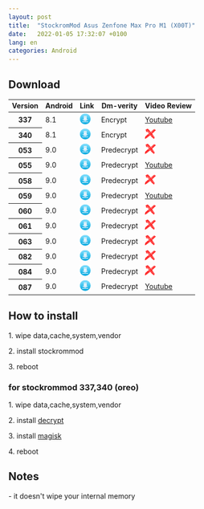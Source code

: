 ```yaml
---
layout: post
title:  "StockromMod Asus Zenfone Max Pro M1 (X00T)"
date:   2022-01-05 17:32:07 +0100
lang: en
categories: Android
---
```



<h2>Download</h2>
<div class="table-responsive">
  <table class="table">
    <thead>
    <tr>
      <th scope="col">Version</th>
      <th scope="col">Android</th>
      <th scope="col">Link</th>
      <th scope="col">Dm-verity</th>
      <th scope="col">Video Review</th>
    </tr>
  </thead>
  <tbody>
  <tr>
    <th scope="row">337</th>
      <td>8.1</td> 
      <td><a href="https://sourceforge.net/projects/wahyu6070-project-android/files/ROM/STOCKROM_MOD/X00T/337-STOCKROM-MOD-X00T-2019-10-19.zip/download"><img src="https://github.com/litegapps/litegapps.github.io/raw/master/pages/images/d.png" alt="Download" style="width:22px;height:22px;"></a></td>
      <td>Encrypt</td>
      <td><a href="https://youtu.be/PlzuWTRM6z4">Youtube</a>
      </td> 
   </tr>
  <tr>
      <th scope="row">340</th>
      <td>8.1</td> 
      <td><a href="https://sourceforge.net/projects/wahyu6070-project-android/files/ROM/STOCKROM_MOD/X00T/340-STOCKROM-MOD-X00T-2019-10-28.zip/download"><img src="https://github.com/litegapps/litegapps.github.io/raw/master/pages/images/d.png" alt="Download" style="width:22px;height:22px;"></a></td>
      <td>Encrypt</td>
      <td><img src="https://github.com/litegapps/litegapps.github.io/raw/master/pages/images/x.png" alt="X" style="width:22px;height:22px;"></td>
    </tr>
  <tr>
      <th scope="row">053</th>
      <td>9.0</td> 
      <td><a href="https://sourceforge.net/projects/wahyu6070-project-android/files/ROM/STOCKROM_MOD/X00T/053-STOCKROM-MOD-X00T-2019-11-11.zip/download"><img src="https://github.com/litegapps/litegapps.github.io/raw/master/pages/images/d.png" alt="Download" style="width:22px;height:22px;"></a></td>
      <td>Predecrypt</td>
      <td><img src="https://github.com/litegapps/litegapps.github.io/raw/master/pages/images/x.png" alt="X" style="width:22px;height:22px;"></td>
  </tr>
  <tr>
      <th scope="row">055</th>
      <td>9.0</td> 
      <td><a href="https://sourceforge.net/projects/wahyu6070-project-android/files/ROM/STOCKROM_MOD/X00T/055-STOCKROM-MOD-X00T-2019-11-23.zip/download"><img src="https://github.com/litegapps/litegapps.github.io/raw/master/pages/images/d.png" alt="Download" style="width:22px;height:22px;"></a></td>
      <td>Predecrypt</td>
      <td><a href="https://youtu.be/KLPFMDlE0Wo">Youtube</a>
      </td> 
  </tr>
  <tr>
      <th scope="row">058</th>
      <td>9.0</td> 
      <td><a href="https://sourceforge.net/projects/wahyu6070-project-android/files/ROM/STOCKROM_MOD/X00T/058-STOCKROM-MOD-X00T-2019-10-19.zip/download"><img src="https://github.com/litegapps/litegapps.github.io/raw/master/pages/images/d.png" alt="Download" style="width:22px;height:22px;"></a></td>
      <td>Predecrypt</td>
      <td><img src="https://github.com/litegapps/litegapps.github.io/raw/master/pages/images/x.png" alt="X" style="width:22px;height:22px;"></td>
  </tr>
  <tr>
      <th scope="row">059</th>
      <td>9.0</td> 
      <td><a href="https://sourceforge.net/projects/wahyu6070-project-android/files/ROM/STOCKROM_MOD/X00T/059-STOCKROM-MOD-X00T-2019-11-16.zip/download"><img src="https://github.com/litegapps/litegapps.github.io/raw/master/pages/images/d.png" alt="Download" style="width:22px;height:22px;"></a></td>
      <td>Predecrypt</td>
      <td><a href="https://youtu.be/0gbVTGscobg">Youtube</a>
      </td>  
  </tr>
  <tr>
      <th scope="row">060</th>
      <td>9.0</td> 
      <td><a href="https://sourceforge.net/projects/wahyu6070-project-android/files/ROM/STOCKROM_MOD/X00T/060-STOCKROM-MOD-X00T-2020-02-03.zip/download"><img src="https://github.com/litegapps/litegapps.github.io/raw/master/pages/images/d.png" alt="Download" style="width:22px;height:22px;"></a></td>
      <td>Predecrypt</td>
      <td><img src="https://github.com/litegapps/litegapps.github.io/raw/master/pages/images/x.png" alt="X" style="width:22px;height:22px;"></td>
  </tr>
  <tr>
      <th scope="row">061</th>
      <td>9.0</td> 
      <td><a href="https://sourceforge.net/projects/wahyu6070-project-android/files/ROM/STOCKROM_MOD/X00T/061-STOCKROM-MOD-X00T-2020-04-01.zip/download"><img src="https://github.com/litegapps/litegapps.github.io/raw/master/pages/images/d.png" alt="Download" style="width:22px;height:22px;"></a></td>
      <td>Predecrypt</td>
      <td><img src="https://github.com/litegapps/litegapps.github.io/raw/master/pages/images/x.png" alt="X" style="width:22px;height:22px;"></td>
  </tr>
  <tr>
      <th scope="row">063</th>
      <td>9.0</td> 
      <td><a href="https://sourceforge.net/projects/wahyu6070-project-android/files/ROM/STOCKROM_MOD/X00T/063-STOCKROM-MOD-X00T-2020-05-02.zip/download"><img src="https://github.com/litegapps/litegapps.github.io/raw/master/pages/images/d.png" alt="Download" style="width:22px;height:22px;"></a></td>
      <td>Predecrypt</td>
      <td><img src="https://github.com/litegapps/litegapps.github.io/raw/master/pages/images/x.png" alt="X" style="width:22px;height:22px;"></td>
  </tr>
  <tr>
      <th scope="row">082</th>
      <td>9.0</td> 
      <td><a href="https://sourceforge.net/projects/wahyu6070-project-android/files/ROM/STOCKROM_MOD/X00T/082-STOCKROM-MOD-X00T-2020-07-16.zip/download"><img src="https://github.com/litegapps/litegapps.github.io/raw/master/pages/images/d.png" alt="Download" style="width:22px;height:22px;"></a></td>
      <td>Predecrypt</td>
      <td><img src="https://github.com/litegapps/litegapps.github.io/raw/master/pages/images/x.png" alt="X" style="width:22px;height:22px;"></td>
  </tr>
  <tr>
      <th scope="row">084</th>
      <td>9.0</td> 
      <td><a href="https://sourceforge.net/projects/wahyu6070-project-android/files/ROM/STOCKROM_MOD/X00T/084-STOCKROM-MOD-X00T-2020-08-03.zip/download"><img src="https://github.com/litegapps/litegapps.github.io/raw/master/pages/images/d.png" alt="Download" style="width:22px;height:22px;"></a></td>
      <td>Predecrypt</td>
      <td><img src="https://github.com/litegapps/litegapps.github.io/raw/master/pages/images/x.png" alt="X" style="width:22px;height:22px;"></td>
  </tr>
  <tr>
      <th scope="row">087</th>
      <td>9.0</td> 
      <td><a href="https://sourceforge.net/projects/wahyu6070-project-android/files/ROM/STOCKROM_MOD/X00T/087-STOCKROM-MOD-X00T-2021-05-18.zip/download"><img src="https://github.com/litegapps/litegapps.github.io/raw/master/pages/images/d.png" alt="Download" style="width:22px;height:22px;"></a></td>
      <td>Predecrypt</td>
      <td><a href="https://youtu.be/sflz-oocKFQ">Youtube</a>
      </td>   
  </tr>  
  </tbody>
  </table>
</div>

<h2>How to install</h2>
<p>1. wipe data,cache,system,vendor</p>
<p>2. install stockrommod</p>
<p>3. reboot </p>
<h3>for stockrommod 337,340 (oreo)</h3>
<p>1. wipe data,cache,system,vendor</p>
<p>2. install <a href="https://androidfilehost.com/?fid=2188818919693780522">decrypt</a></p>
<p>3. install <a href="https://github.com/topjohnwu/Magisk/releases/tag/v20.4">magisk</a></p>
<p>4. reboot </p>
<h2> Notes </h2>
- it doesn't wipe your internal memory
 
